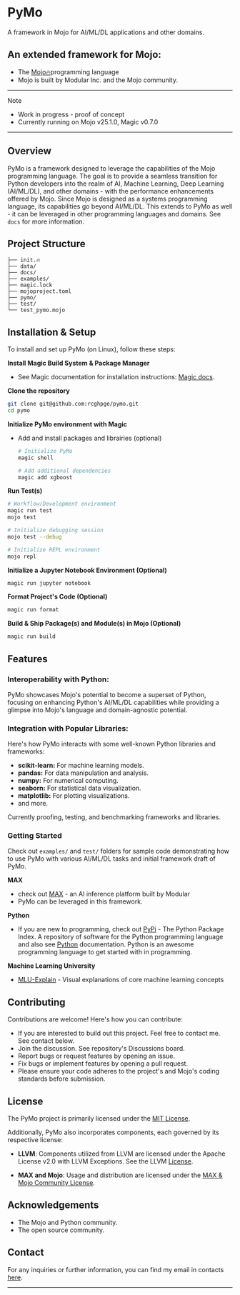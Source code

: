 # PyMo

A framework in Mojo for AI/ML/DL applications and other domains.

## An extended framework for Mojo:
- The [Mojo🔥](https://www.modular.com/mojo)programming language
- Mojo is built by Modular Inc. and the Mojo community.

---
> [!NOTE]
> - Work in progress - proof of concept
> - Currently running on Mojo v25.1.0, Magic v0.7.0
---

## Overview
PyMo is a framework designed to leverage the capabilities of the Mojo programming language. The goal is to 
provide a seamless transition for Python developers into the realm of AI, Machine Learning, Deep Learning 
(AI/ML/DL), and other domains - with the performance enhancements offered by Mojo. Since Mojo is designed as a 
systems programming language, its capabilities go beyond AI/ML/DL. This extends to PyMo as well - it can
be leveraged in other programming languages and domains. See `docs` for more information.


## Project Structure
```
├── init.🔥
├── data/
├── docs/
├── examples/
├── magic.lock
├── mojoproject.toml
├── pymo/
├── test/
└── test_pymo.mojo
```

## Installation & Setup
To install and set up PyMo (on Linux), follow these steps:

**Install Magic Build System & Package Manager**
- See Magic documentation for installation instructions: [Magic docs](https://docs.modular.com/magic/).

**Clone the repository**
   ```bash
   git clone git@github.com:rcghpge/pymo.git
   cd pymo
   ```
**Initialize PyMo environment with Magic**
- Add and install packages and librairies (optional)
   ```bash
   # Initialize PyMo
   magic shell

   # Add additional dependencies
   magic add xgboost
   ```
**Run Test(s)**
   ```bash
   # Workflow/Development environment
   magic run test
   mojo test

   # Initialize debugging session
   mojo test --debug

   # Initialize REPL environment
   mojo repl
   ```
**Initialize a Jupyter Notebook Environment (Optional)**
   ```bash
   magic run jupyter notebook
   ```
**Format Project's Code (Optional)**
   ```bash
   magic run format
   ```
**Build & Ship Package(s) and Module(s) in Mojo (Optional)**
   ```bash
   magic run build
   ```
## Features
### Interoperability with Python:
PyMo showcases Mojo's potential to become a superset of Python, focusing on enhancing Python's AI/ML/DL capabilities
while providing a glimpse into Mojo's language and domain-agnostic potential.

### Integration with Popular Libraries:
Here's how PyMo interacts with some well-known Python libraries and frameworks:
- **scikit-learn:** For machine learning models.
- **pandas:** For data manipulation and analysis.
- **numpy:** For numerical computing.
- **seaborn:** For statistical data visualization.
- **matplotlib:** For plotting visualizations.
- and more.

Currently proofing, testing, and benchmarking frameworks and libraries.

### Getting Started
Check out `examples/` and `test/` folders for sample code demonstrating how to use PyMo with various AI/ML/DL tasks and initial framework draft of PyMo.

**MAX**
- check out [MAX](https://www.modular.com/max) - an AI inference platform built by Modular
- PyMo can be leveraged in this framework.

**Python**
- If you are new to programming, check out [PyPi](https://pypi.org) - The Python Package Index. A repository of software for the Python programming language and also see [Python](https://docs.python.org/3/) documentation. Python is an awesome programming language to get started with in programming.

**Machine Learning University**
- [MLU-Explain](https://mlu-explain.github.io) - Visual explanations of core machine learning concepts

## Contributing
Contributions are welcome! Here's how you can contribute:

- If you are interested to build out this project. Feel free to contact me. See contact below.
- Join the discussion. See repository's Discussions board.
- Report bugs or request features by opening an issue.
- Fix bugs or implement features by opening a pull request.
- Please ensure your code adheres to the project's and Mojo's coding standards before submission.

## License

The PyMo project is primarily licensed under the [MIT License](./LICENSE).

Additionally, PyMo also incorporates components, each governed by its respective license:

- **LLVM**: Components utilized from LLVM are licensed under the Apache License v2.0 with LLVM Exceptions. See the LLVM [License](https://llvm.org/LICENSE.txt).

- **MAX and Mojo**: Usage and distribution are licensed under the [MAX & Mojo Community License](https://www.modular.com/legal/max-mojo-license).

## Acknowledgements
- The Mojo and Python community.
- The open source community.

## Contact
For any inquiries or further information, you can find my email in contacts [here](https://robertcocker.com).

---
